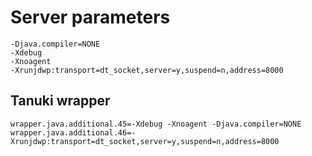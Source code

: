 # Server parameters

```
-Djava.compiler=NONE 
-Xdebug 
-Xnoagent 
-Xrunjdwp:transport=dt_socket,server=y,suspend=n,address=8000
```
## Tanuki wrapper

```
wrapper.java.additional.45=-Xdebug -Xnoagent -Djava.compiler=NONE
wrapper.java.additional.46=-Xrunjdwp:transport=dt_socket,server=y,suspend=n,address=8000
```
